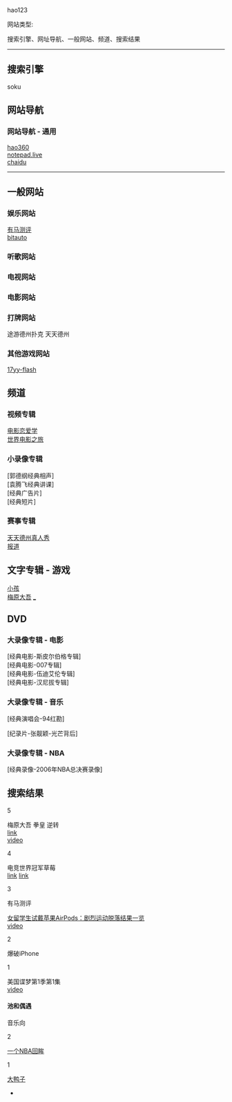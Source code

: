 hao123

网站类型:

搜索引擎、网址导航、一般网站、频道、搜索结果

<hr>

## 搜索引擎

soku

## 网站导航

### 网站导航 - 通用

[hao360](https://hao.360.cn)<br />
[notepad.live](http://notepad.live/changsjpage2)<br />
[chaidu](https://www.chaidu.com/)

<hr>

## 一般网站

### 娱乐网站

[有马测评](http://v.qq.com/vplus/youmatiyu)<br />
[bitauto](http://beijing.bitauto.com/)

### 听歌网站

### 电视网站

### 电影网站

### 打牌网站

途游德州扑克
天天德州

### 其他游戏网站

[17yy-flash](http://www.17yy.com/)



## 频道

### 视频专辑

[电影恋爱学](#)<br />
[世界电影之旅](#)

### 小录像专辑

[郭德纲经典相声]<br />
[袁腾飞经典讲课]<br />
[经典广告片]<br />
[经典短片]<br />

### 赛事专辑

[天天德州真人秀](http://poker.appgame.com/poker2015)<br>
[报道](http://g.qq.com/zone/ttdz/art/53522.shtml)

## 文字专辑 - 游戏

[小孩](https://www.zhihu.com/question/21365459)<br>
[梅原大吾](https://www.zhihu.com/question/33038867) [_](https://www.zhihu.com/question/25560381/answer/31157584)

## DVD

### 大录像专辑 - 电影

[经典电影-斯皮尔伯格专辑]<br />
[经典电影-007专辑]<br />
[经典电影-伍迪艾伦专辑]<br />
[经典电影-汉尼拔专辑]<br />

### 大录像专辑 - 音乐

[经典演唱会-94红勘]<br />

[纪录片-张靓颖-光芒背后]<br />

### 大录像专辑 - NBA

[经典录像-2006年NBA总决赛录像]<br />




## 搜索结果

5

梅原大吾 拳皇 逆转<br>
[link](https://www.zhihu.com/question/25560381/answer/31157584)<br>
[video](http://v.youku.com/v_show/id_XNDI2NzIyMjc2.html)


4

电竞世界冠军草莓<br>
[link](http://lol.duowan.com/1601/317152226770.html)
[link](http://lol.tgbus.com/news/bgzt/301148.shtml)

3

有马测评

[女留学生试戴苹果AirPods：剧烈运动脱落结果一览](http://www.cnbeta.com/articles/576833.htm)<br>
[video](https://v.qq.com/x/page/d036561reqq.html)


2

爆破iPhone

1

美国谍梦第1季第1集<br>
[video](http://www.le.com/ptv/vplay/20564202.html)

#### 池和偶遇

音乐向

2

[一个NBA回眸](http://sports.qq.com/a/20170124/015817.htm)

1

[大鸭子](https://www.mixcloud.com/robertocalvet/poolside-5-mix-roberto-calvet/#i.imgur.com/jVV9Hb6.jpg)

-
